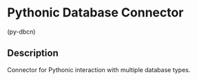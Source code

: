 # Pythonic Database Connector
(py-dbcn)


## Description
Connector for Pythonic interaction with multiple database types.
